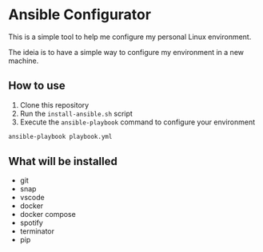# Ansible Configurator

This is a simple tool to help me configure my personal Linux environment.

The ideia is to have a simple way to configure my environment in a new machine.

## How to use

1. Clone this repository
2. Run the `install-ansible.sh` script
3. Execute the `ansible-playbook` command to configure your environment

```bash
ansible-playbook playbook.yml
```

## What will be installed

- git
- snap
- vscode
- docker
- docker compose
- spotify
- terminator
- pip
